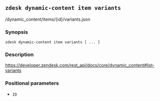 ## `zdesk dynamic-content item variants`

/dynamic_content/items/{id}/variants.json

### Synopsis

    zdesk dynamic-content item variants [ ... ]

### Description

https://developer.zendesk.com/rest_api/docs/core/dynamic_content#list-variants

### Positional parameters

* `ID`


